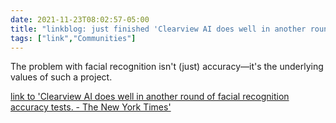 ```yaml
---
date: 2021-11-23T08:02:57-05:00
title: "linkblog: just finished 'Clearview AI does well in another round of facial recognition accuracy tests. - The New York Times'"
tags: ["link","Communities"]
---
```

The problem with facial recognition isn't (just) accuracy—it's the underlying values of such a project.
 
[link to 'Clearview AI does well in another round of facial recognition accuracy tests. - The New York Times'](https://www.nytimes.com/2021/11/23/technology/clearview-facial-recognition-accuracy.html)
